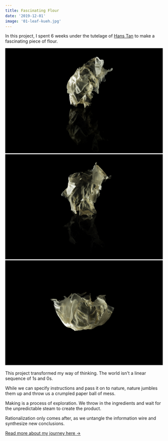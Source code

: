 ```yaml
---
title: Fascinating Flour
date: '2019-12-01'
image: '01-leaf-kueh.jpg'
---
```


In this project, I spent 6 weeks under the tutelage of [Hans Tan](hanstan.net) to make a fascinating piece of flour.

![Leaf Kueh](01-leaf-kueh.jpg)
![Leaf Kueh](02-leaf-kueh.jpg)
![Leaf Kueh](03-leaf-kueh.jpg)

This project transformed my way of thinking. The world isn't a linear sequence of 1s and 0s.

While we can specify instructions and pass it on to nature, nature jumbles them up and throw us a crumpled paper ball of mess.

Making is a process of exploration. We throw in the ingredients and wait for the unpredictable steam to create the product.

Rationalization only comes after, as we untangle the information wire and synthesize new conclusions.

[Read more about my journey here →](/modules/id1105-making-the-fascinating-kueh)